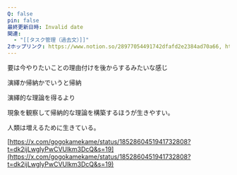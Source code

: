 ```yaml
---
Q: false
pin: false
最終更新日時: Invalid date
関連:
  - "[[タスク管理（過去文）]]"
2ホップリンク: https://www.notion.so/28977054491742dfafd2e2384ad70a66, https://www.notion.so/2d537d7c8e0a43f49f331c492bef06cb, https://www.notion.so/3056553b21e84163b3e0ad162d924b07, https://www.notion.so/37dc6fa32cfe48cdb6ee6c64ce354faa, https://www.notion.so/41422f4a03c24cf2a89d486bcfec9c4c, https://www.notion.so/82e3613c80b848eba1744b3b46afab38, https://www.notion.so/89f7cd78eeb4452f9a5433eb3dfb938e, https://www.notion.so/9a7f1d620a4a491e8f25962f156bf173, https://www.notion.so/a852849e626f4d4c94ecaf6a4d948e52, https://www.notion.so/ada28057937347ad9d67569c826c0d0e, https://www.notion.so/b916c6962c0045b6bea52d8153618b88, https://www.notion.so/cc7b28b1b1a243418417176fa0368377, https://www.notion.so/d7e58f47d072438bbfd016e453e04036, https://www.notion.so/e56fe12eb43448d2b5367dfcc53e046b
---
```

  

要は今やりたいことの理由付けを後からするみたいな感じ

  

演繹か帰納かでいうと帰納

演繹的な理論を得るより

現象を観察して帰納的な理論を構築するほうが生きやすい。

  

人類は増えるために生きている。

  

[https://x.com/gogokamekame/status/1852860451941732808?t=dk2ijLwglyPwCVUlkm3DcQ&s=19](https://x.com/gogokamekame/status/1852860451941732808?t=dk2ijLwglyPwCVUlkm3DcQ&s=19)